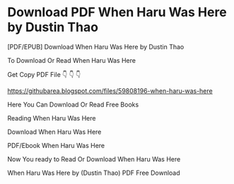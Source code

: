 # Download PDF When Haru Was Here by Dustin Thao
[PDF/EPUB] Download When Haru Was Here by Dustin Thao

To Download Or Read When Haru Was Here

Get Copy PDF File 👇 👇 👇

https://githubarea.blogspot.com/files/59808196-when-haru-was-here

Here You Can Download Or Read Free Books

Reading When Haru Was Here

Download When Haru Was Here

PDF/Ebook When Haru Was Here

Now You ready to Read Or Download When Haru Was Here

When Haru Was Here by (Dustin Thao) PDF Free Download
